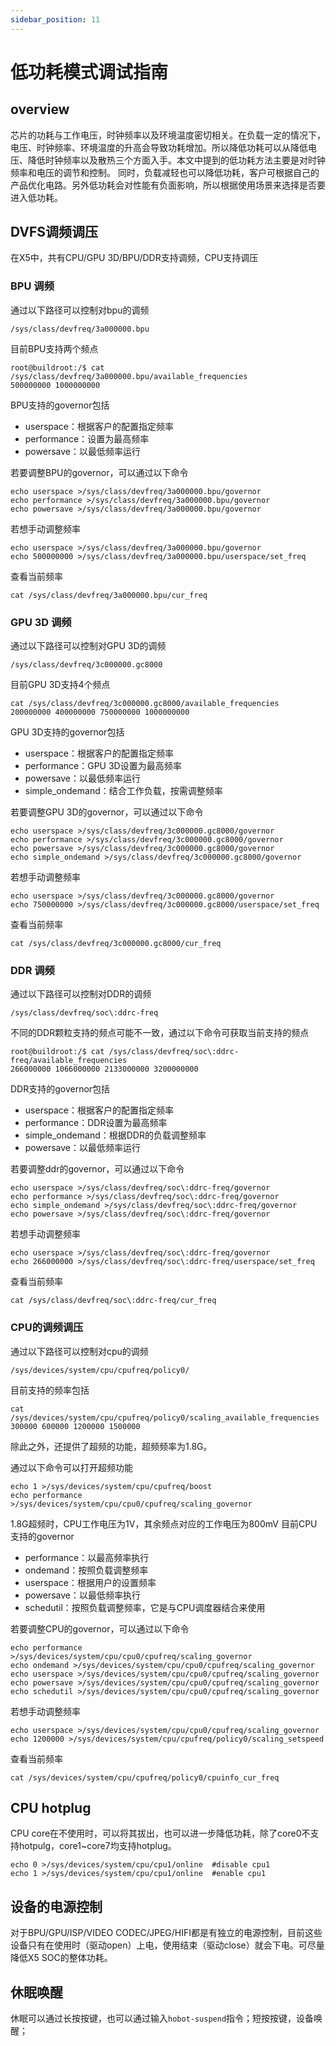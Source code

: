 ```yaml
---
sidebar_position: 11
---
```


# 低功耗模式调试指南

## overview

芯片的功耗与工作电压，时钟频率以及环境温度密切相关。在负载一定的情况下，电压、时钟频率、环境温度的升高会导致功耗增加。所以降低功耗可以从降低电压、降低时钟频率以及散热三个方面入手。本文中提到的低功耗方法主要是对时钟频率和电压的调节和控制。 同时，负载减轻也可以降低功耗，客户可根据自己的产品优化电路。另外低功耗会对性能有负面影响，所以根据使用场景来选择是否要进入低功耗。

## DVFS调频调压

在X5中，共有CPU/GPU 3D/BPU/DDR支持调频，CPU支持调压

### BPU 调频

通过以下路径可以控制对bpu的调频

```
/sys/class/devfreq/3a000000.bpu
```

目前BPU支持两个频点

```
root@buildroot:/$ cat /sys/class/devfreq/3a000000.bpu/available_frequencies
500000000 1000000000
```

BPU支持的governor包括

- userspace：根据客户的配置指定频率
- performance：设置为最高频率
- powersave：以最低频率运行

若要调整BPU的governor，可以通过以下命令

```
echo userspace >/sys/class/devfreq/3a000000.bpu/governor
echo performance >/sys/class/devfreq/3a000000.bpu/governor
echo powersave >/sys/class/devfreq/3a000000.bpu/governor
```

若想手动调整频率

```
echo userspace >/sys/class/devfreq/3a000000.bpu/governor
echo 500000000 >/sys/class/devfreq/3a000000.bpu/userspace/set_freq
```

查看当前频率

```
cat /sys/class/devfreq/3a000000.bpu/cur_freq
```

### GPU 3D 调频

通过以下路径可以控制对GPU 3D的调频

```
/sys/class/devfreq/3c000000.gc8000
```

目前GPU 3D支持4个频点

```
cat /sys/class/devfreq/3c000000.gc8000/available_frequencies
200000000 400000000 750000000 1000000000
```

GPU 3D支持的governor包括

- userspace：根据客户的配置指定频率
- performance：GPU 3D设置为最高频率
- powersave：以最低频率运行
- simple_ondemand：结合工作负载，按需调整频率

若要调整GPU 3D的governor，可以通过以下命令

```
echo userspace >/sys/class/devfreq/3c000000.gc8000/governor
echo performance >/sys/class/devfreq/3c000000.gc8000/governor
echo powersave >/sys/class/devfreq/3c000000.gc8000/governor
echo simple_ondemand >/sys/class/devfreq/3c000000.gc8000/governor
```

若想手动调整频率
```
echo userspace >/sys/class/devfreq/3c000000.gc8000/governor
echo 750000000 >/sys/class/devfreq/3c000000.gc8000/userspace/set_freq
```

查看当前频率
```
cat /sys/class/devfreq/3c000000.gc8000/cur_freq
```

### DDR 调频

通过以下路径可以控制对DDR的调频

```
/sys/class/devfreq/soc\:ddrc-freq
```

不同的DDR颗粒支持的频点可能不一致，通过以下命令可获取当前支持的频点

```
root@buildroot:/$ cat /sys/class/devfreq/soc\:ddrc-freq/available_frequencies
266000000 1066000000 2133000000 3200000000
```

DDR支持的governor包括

- userspace：根据客户的配置指定频率
- performance：DDR设置为最高频率
- simple_ondemand：根据DDR的负载调整频率
- powersave：以最低频率运行

若要调整ddr的governor，可以通过以下命令

```
echo userspace >/sys/class/devfreq/soc\:ddrc-freq/governor
echo performance >/sys/class/devfreq/soc\:ddrc-freq/governor
echo simple_ondemand >/sys/class/devfreq/soc\:ddrc-freq/governor
echo powersave >/sys/class/devfreq/soc\:ddrc-freq/governor
```

若想手动调整频率

```
echo userspace >/sys/class/devfreq/soc\:ddrc-freq/governor
echo 266000000 >/sys/class/devfreq/soc\:ddrc-freq/userspace/set_freq
```

查看当前频率

```
cat /sys/class/devfreq/soc\:ddrc-freq/cur_freq
```

### CPU的调频调压

通过以下路径可以控制对cpu的调频

```
/sys/devices/system/cpu/cpufreq/policy0/
```

目前支持的频率包括

```
cat /sys/devices/system/cpu/cpufreq/policy0/scaling_available_frequencies
300000 600000 1200000 1500000
```

除此之外，还提供了超频的功能，超频频率为1.8G。

通过以下命令可以打开超频功能

```
echo 1 >/sys/devices/system/cpu/cpufreq/boost
echo performance >/sys/devices/system/cpu/cpu0/cpufreq/scaling_governor
```

1.8G超频时，CPU工作电压为1V，其余频点对应的工作电压为800mV 目前CPU支持的governor

- performance：以最高频率执行
- ondemand：按照负载调整频率
- userspace：根据用户的设置频率
- powersave：以最低频率执行
- schedutil：按照负载调整频率，它是与CPU调度器结合来使用

若要调整CPU的governor，可以通过以下命令

```
echo performance >/sys/devices/system/cpu/cpu0/cpufreq/scaling_governor
echo ondemand >/sys/devices/system/cpu/cpu0/cpufreq/scaling_governor
echo userspace >/sys/devices/system/cpu/cpu0/cpufreq/scaling_governor
echo powersave >/sys/devices/system/cpu/cpu0/cpufreq/scaling_governor
echo schedutil >/sys/devices/system/cpu/cpu0/cpufreq/scaling_governor
```

若想手动调整频率

```
echo userspace >/sys/devices/system/cpu/cpu0/cpufreq/scaling_governor
echo 1200000 >/sys/devices/system/cpu/cpufreq/policy0/scaling_setspeed
```

查看当前频率

```
cat /sys/devices/system/cpu/cpufreq/policy0/cpuinfo_cur_freq
```

## CPU hotplug

CPU core在不使用时，可以将其拔出，也可以进一步降低功耗，除了core0不支持hotpulg，core1~core7均支持hotplug。

```
echo 0 >/sys/devices/system/cpu/cpu1/online  #disable cpu1
echo 1 >/sys/devices/system/cpu/cpu1/online  #enable cpu1
```

## 设备的电源控制

对于BPU/GPU/ISP/VIDEO CODEC/JPEG/HIFI都是有独立的电源控制，目前这些设备只有在使用时（驱动open）上电，使用结束（驱动close）就会下电。可尽量降低X5 SOC的整体功耗。

## 休眠唤醒

休眠可以通过长按按键，也可以通过输入`hobot-suspend`指令；短按按键，设备唤醒；